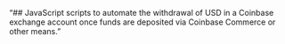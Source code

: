 “## JavaScript scripts to automate the withdrawal of USD in a Coinbase exchange account once funds are deposited via Coinbase Commerce or other means.”
